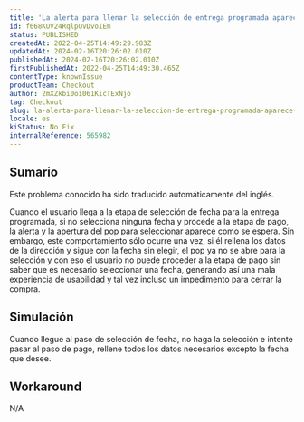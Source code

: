 ```yaml
---
title: 'La alerta para llenar la selección de entrega programada aparece sólo una vez'
id: f668KUV24RqlpUvDvoIEm
status: PUBLISHED
createdAt: 2022-04-25T14:49:29.983Z
updatedAt: 2024-02-16T20:26:02.010Z
publishedAt: 2024-02-16T20:26:02.010Z
firstPublishedAt: 2022-04-25T14:49:30.465Z
contentType: knownIssue
productTeam: Checkout
author: 2mXZkbi0oi061KicTExNjo
tag: Checkout
slug: la-alerta-para-llenar-la-seleccion-de-entrega-programada-aparece-solo-una-vez
locale: es
kiStatus: No Fix
internalReference: 565982
---
```


## Sumario

<div class="alert alert-info">
  <p>Este problema conocido ha sido traducido automáticamente del inglés.</p>
</div>



Cuando el usuario llega a la etapa de selección de fecha para la entrega programada, si no selecciona ninguna fecha y procede a la etapa de pago, la alerta y la apertura del pop para seleccionar aparece como se espera. Sin embargo, este comportamiento sólo ocurre una vez, si él rellena los datos de la dirección y sigue con la fecha sin elegir, el pop ya no se abre para la selección y con eso el usuario no puede proceder a la etapa de pago sin saber que es necesario seleccionar una fecha, generando así una mala experiencia de usabilidad y tal vez incluso un impedimento para cerrar la compra.



## Simulación



Cuando llegue al paso de selección de fecha, no haga la selección e intente pasar al paso de pago, rellene todos los datos necesarios excepto la fecha que desee.



## Workaround


N/A

